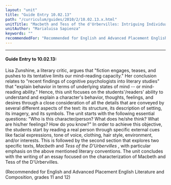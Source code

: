 ```yaml
---
layout: "unit"
title: "Guide Entry 10.02.13"
path: "/curriculum/guides/2010/2/10.02.13.x.html"
unitTitle: "Macbeth and Tess of the d'Urbervilles: Intriguing Individuals Revealed through Structure, Setting, Imagery, and Symbols"
unitAuthor: "Marialuisa Sapienza"
keywords: ""
recommendedFor: "Recommended for English and Advanced Placement English Literature and Composition, grades 11 and 12"
---
```

<body>
<hr/>
 <h4>
  Guide Entry to 10.02.13:
 </h4>
 <p>
  Lisa Zunshine, a literary critic, argues that "fiction engages, teases, and pushes to its tentative limits our mind-reading capacity." Her conclusion relates to "recent findings of cognitive psychologists into literary studies" that "explain behavior in terms of underlying states of mind -- or mind-reading ability." Hence, this unit focuses on the students'/readers' ability to understand and explain a character's behavior, thoughts, feelings, and desires through a close consideration of all the details that are conveyed by several different aspects of the text: its structure, its description of setting, its imagery, and its symbols. The unit starts with the following essential questions: "Who is this character/person? What does he/she think? What are his/her feelings? How do you know?" In order to achieve this objective, the students start by reading a real person through specific external cues like facial expressions, tone of voice, clothing, hair style, environment, and/or interests. This is followed by the second section that explores two specific texts,
  <i>
   Macbeth
  </i>
  and
  <i>
   Tess of the D'Urbervilles
  </i>
  , with particular emphasis on the above mentioned literary conventions. The unit concludes with the writing of an essay focused on the characterization of Macbeth and Tess of the D'Urbervilles.
 </p>
<p>
  (Recommended for English and Advanced Placement English Literature and Composition, grades 11 and 12)
 </p>


</body>